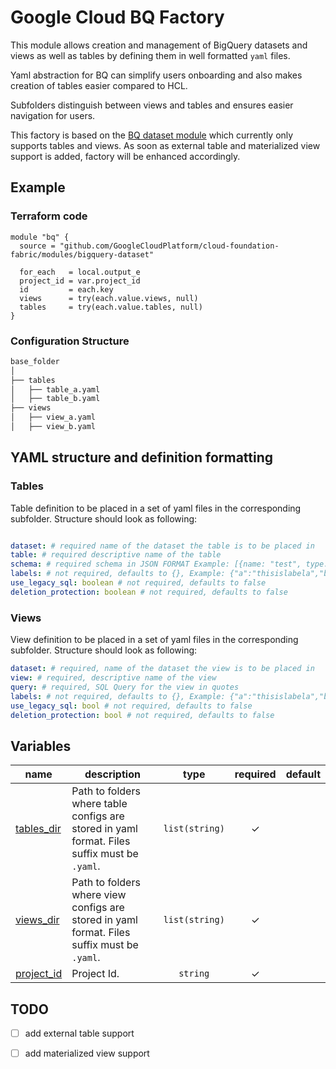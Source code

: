 # Google Cloud BQ Factory

This module allows creation and management of BigQuery datasets and views as well as tables by defining them in well formatted `yaml` files.

Yaml abstraction for BQ can simplify users onboarding and also makes creation of tables easier compared to HCL.

Subfolders distinguish between views and tables and ensures easier navigation for users.

This factory is based on the [BQ dataset module](https://github.com/GoogleCloudPlatform/cloud-foundation-fabric/tree/master/modules/bigquery-dataset) which currently only supports tables and views. As soon as external table and materialized view support is added, factory will be enhanced accordingly.

## Example

### Terraform code

```hcl
module "bq" {
  source = "github.com/GoogleCloudPlatform/cloud-foundation-fabric/modules/bigquery-dataset"

  for_each   = local.output_e
  project_id = var.project_id
  id         = each.key
  views      = try(each.value.views, null)
  tables     = try(each.value.tables, null)
}
```

### Configuration Structure

```bash
base_folder
│
├── tables
│   ├── table_a.yaml
│   ├── table_b.yaml
├── views
│   ├── view_a.yaml
│   ├── view_b.yaml
```

## YAML structure and definition formatting

### Tables

Table definition to be placed in a set of yaml files in the corresponding subfolder. Structure should look as following:

```yaml

dataset: # required name of the dataset the table is to be placed in
table: # required descriptive name of the table
schema: # required schema in JSON FORMAT Example: [{name: "test", type: "STRING"},{name: "test2", type: "INT64"}]
labels: # not required, defaults to {}, Example: {"a":"thisislabela","b":"thisislabelb"}
use_legacy_sql: boolean # not required, defaults to false
deletion_protection: boolean # not required, defaults to false
```

### Views
View definition to be placed in a set of yaml files in the corresponding subfolder. Structure should look as following:

```yaml
dataset: # required, name of the dataset the view is to be placed in
view: # required, descriptive name of the view
query: # required, SQL Query for the view in quotes
labels: # not required, defaults to {}, Example: {"a":"thisislabela","b":"thisislabelb"}
use_legacy_sql: bool # not required, defaults to false
deletion_protection: bool # not required, defaults to false
```
<!-- BEGIN TFDOC -->

## Variables

| name | description | type | required | default |
|---|---|:---:|:---:|:---:|
| [tables_dir](variables.tf#L6) | Path to folders where table configs are stored in yaml format. Files suffix must be `.yaml`. | <code>list&#40;string&#41;</code> | ✓ |  |
| [views_dir](variables.tf#L1) | Path to folders where view configs are stored in yaml format. Files suffix must be `.yaml`. | <code>list&#40;string&#41;</code> | ✓ |  |
| [project_id](variables.tf#L11) | Project Id. | <code>string</code> | ✓ |  |

## TODO

- [ ] add external table support
- [ ] add materialized view support


<!-- END TFDOC -->
